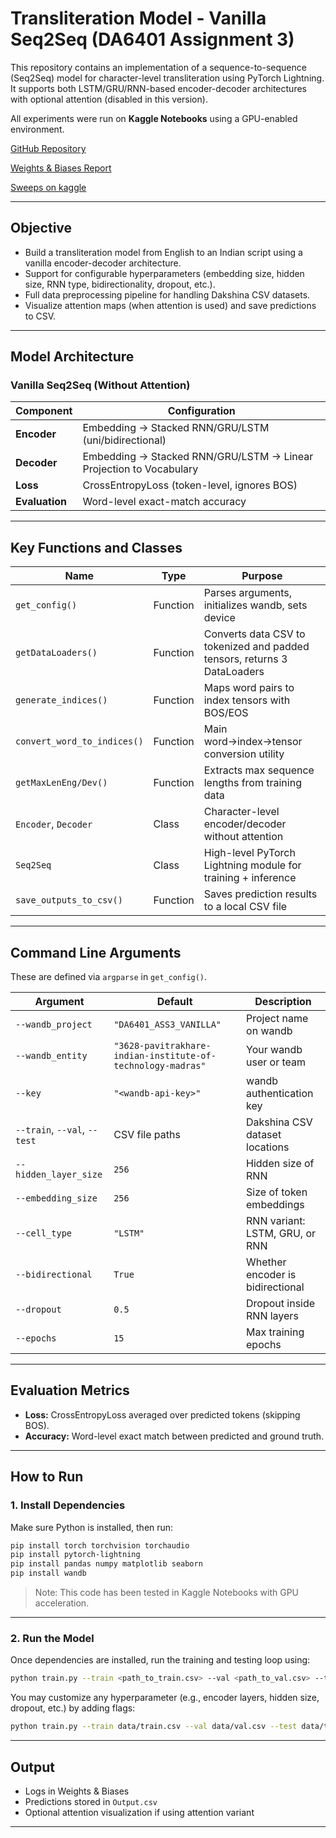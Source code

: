 # Transliteration Model - Vanilla Seq2Seq (DA6401 Assignment 3)

This repository contains an implementation of a sequence-to-sequence (Seq2Seq) model for character-level transliteration using PyTorch Lightning. It supports both LSTM/GRU/RNN-based encoder-decoder architectures with optional attention (disabled in this version).

All experiments were run on **Kaggle Notebooks** using a GPU-enabled environment.

[GitHub Repository](https://github.com/Pavitra-khare/DA6401_ASS3_withoutAtten-)

[Weights & Biases Report](https://api.wandb.ai/links/3628-pavitrakhare-indian-institute-of-technology-madras/fnkwb8pr)

[Sweeps on kaggle](https://www.kaggle.com/code/pavitrakhare/noattnass3?scriptVersionId=240638279)

---

## Objective

- Build a transliteration model from English to an Indian script using a vanilla encoder-decoder architecture.
- Support for configurable hyperparameters (embedding size, hidden size, RNN type, bidirectionality, dropout, etc.).
- Full data preprocessing pipeline for handling Dakshina CSV datasets.
- Visualize attention maps (when attention is used) and save predictions to CSV.

---

## Model Architecture

### Vanilla Seq2Seq (Without Attention)

| Component       | Configuration                                                                 |
|-----------------|--------------------------------------------------------------------------------|
| **Encoder**     | Embedding → Stacked RNN/GRU/LSTM (uni/bidirectional)                          |
| **Decoder**     | Embedding → Stacked RNN/GRU/LSTM → Linear Projection to Vocabulary            |
| **Loss**        | CrossEntropyLoss (token-level, ignores BOS)                                   |
| **Evaluation**  | Word-level exact-match accuracy                                                |

---

##  Key Functions and Classes

| Name                        | Type     | Purpose                                                                 |
|-----------------------------|----------|-------------------------------------------------------------------------|
| `get_config()`              | Function | Parses arguments, initializes wandb, sets device                        |
| `getDataLoaders()`          | Function | Converts data CSV to tokenized and padded tensors, returns 3 DataLoaders|
| `generate_indices()`        | Function | Maps word pairs to index tensors with BOS/EOS                           |
| `convert_word_to_indices()` | Function | Main word→index→tensor conversion utility                               |
| `getMaxLenEng/Dev()`        | Function | Extracts max sequence lengths from training data                        |
| `Encoder`, `Decoder`        | Class    | Character-level encoder/decoder without attention                      |
| `Seq2Seq`                   | Class    | High-level PyTorch Lightning module for training + inference           |
| `save_outputs_to_csv()`     | Function | Saves prediction results to a local CSV file                            |

---

## Command Line Arguments

These are defined via `argparse` in `get_config()`.

| Argument             | Default                                                  | Description                              |
|----------------------|----------------------------------------------------------|------------------------------------------|
| `--wandb_project`    | `"DA6401_ASS3_VANILLA"`                                  | Project name on wandb                    |
| `--wandb_entity`     | `"3628-pavitrakhare-indian-institute-of-technology-madras"` | Your wandb user or team               |
| `--key`              | `"<wandb-api-key>"`                                      | wandb authentication key                 |
| `--train`, `--val`, `--test` | CSV file paths                                     | Dakshina CSV dataset locations       |
| `--hidden_layer_size`| `256`                                                    | Hidden size of RNN                       |
| `--embedding_size`   | `256`                                                    | Size of token embeddings                 |
| `--cell_type`        | `"LSTM"`                                                 | RNN variant: LSTM, GRU, or RNN           |
| `--bidirectional`    | `True`                                                   | Whether encoder is bidirectional         |
| `--dropout`          | `0.5`                                                    | Dropout inside RNN layers                |
| `--epochs`           | `15`                                                     | Max training epochs                      |

---

## Evaluation Metrics

- **Loss:** CrossEntropyLoss averaged over predicted tokens (skipping BOS).
- **Accuracy:** Word-level exact match between predicted and ground truth.

---

## How to Run

### 1. Install Dependencies

Make sure Python is installed, then run:

```bash
pip install torch torchvision torchaudio
pip install pytorch-lightning
pip install pandas numpy matplotlib seaborn
pip install wandb
```

> Note: This code has been tested in Kaggle Notebooks with GPU acceleration.
---

### 2. Run the Model

Once dependencies are installed, run the training and testing loop using:

```bash
python train.py --train <path_to_train.csv> --val <path_to_val.csv> --test <path_to_test.csv>
```

You may customize any hyperparameter (e.g., encoder layers, hidden size, dropout, etc.) by adding flags:

```bash
python train.py --train data/train.csv --val data/val.csv --test data/test.csv --cell_type GRU --dropout 0.3 --hidden_layer_size 512
```

---

##  Output

- Logs in Weights & Biases
- Predictions stored in `Output.csv`
- Optional attention visualization if using attention variant

---
